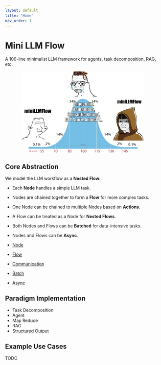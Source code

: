 ```yaml
---
layout: default
title: "Home"
nav_order: 1
---
```


# Mini LLM Flow

A 100-line minimalist LLM framework for agents, task decomposition, RAG, etc.

<div align="center">
  <img src="/assets/minillmflow.jpg" width="400"/>
</div>

## Core Abstraction

We model the LLM workflow as a **Nested Flow**:
- Each **Node** handles a simple LLM task.
- Nodes are chained together to form a **Flow** for more complex tasks.
- One Node can be chained to multiple Nodes based on **Actions**.
- A Flow can be treated as a Node for **Nested Flows**.
- Both Nodes and Flows can be **Batched** for data-intensive tasks.
- Nodes and Flows can be **Async**.

- [Node](./node.md)
- [Flow](./flow.md)
- [Communication](./communication.md)
- [Batch](./batch.md)
- [Async](./async.md)

## Paradigm Implementation

- Task Decomposition
- Agent
- Map Reduce
- RAG
- Structured Output

## Example Use Cases

TODO
